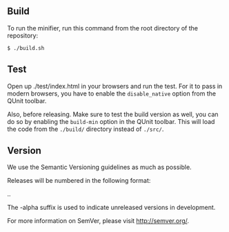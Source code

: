 ## Build

To run the minifier, run this command from the root directory of the repository:

	$ ./build.sh

## Test

Open up ./test/index.html in your browsers and run the test.
For it to pass in modern browsers, you have to enable the `disable_native`
option from the QUnit toolbar.

Also, before releasing. Make sure to test the build version as well, you can
do so by enabling the `build-min` option in the QUnit toolbar. This will load
the code from the `./build/` directory instead of `./src/`.

## Version

We use the Semantic Versioning guidelines as much as possible.

Releases will be numbered in the following format:

<major>.<minor>.<patch>

The -alpha suffix is used to indicate unreleased versions in development.

For more information on SemVer, please visit http://semver.org/.
